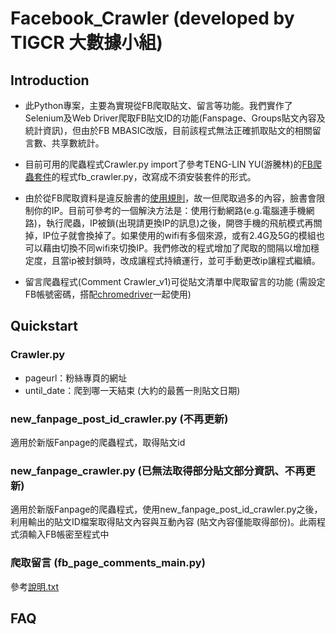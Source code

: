 # Facebook_Crawler (developed by TIGCR 大數據小組)

## Introduction
* 此Python專案，主要為實現從FB爬取貼文、留言等功能。我們實作了Selenium及Web Driver爬取FB貼文ID的功能(Fanspage、Groups貼文內容及統計資訊)，但由於FB MBASIC改版，目前該程式無法正確抓取貼文的相關留言數、共享數統計。
* 目前可用的爬蟲程式Crawler.py import了參考TENG-LIN YU(游騰林)的[FB爬蟲套件](https://github.com/TLYu0419/facebook_crawler)的程式fb_crawler.py，改寫成不須安裝套件的形式。
* 由於從FB爬取資料是違反臉書的[使用規則](https://about.fb.com/news/2021/04/how-we-combat-scraping/)，故一但爬取過多的內容，臉書會限制你的IP。目前可參考的一個解決方法是：使用行動網路(e.g.電腦連手機網路)，執行爬蟲，IP被鎖(出現請更換IP的訊息)之後，開啓手機的飛航模式再關掉，IP位子就會換掉了。如果使用的wifi有多個來源，或有2.4G及5G的模組也可以藉由切換不同wifi來切換IP。我們修改的程式增加了爬取的間隔以增加穩定度，且當ip被封鎖時，改成讓程式持續運行，並可手動更改ip讓程式繼續。

* 留言爬蟲程式(Comment Crawler_v1)可從貼文清單中爬取留言的功能 (需設定FB帳號密碼，搭配[chromedriver](https://chromedriver.chromium.org/)一起使用)


## Quickstart
### Crawler.py 
* pageurl：粉絲專頁的網址
* until_date：爬到哪一天結束 (大約的最舊一則貼文日期)

### new_fanpage_post_id_crawler.py (不再更新)
適用於新版Fanpage的爬蟲程式，取得貼文id
### new_fanpage_crawler.py (已無法取得部分貼文部分資訊、不再更新)
適用於新版Fanpage的爬蟲程式，使用new_fanpage_post_id_crawler.py之後，利用輸出的貼文ID檔案取得貼文內容與互動內容 (貼文內容僅能取得部份)。此兩程式須輸入FB帳密至程式中

### 爬取留言 (fb_page_comments_main.py)
參考[說明.txt](https://github.com/TIGCR/Facebook_Crawler/blob/main/Comment%20Crawler_v1/%E8%AA%AA%E6%98%8E.txt)

## FAQ
